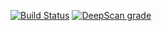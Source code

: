 [![Build Status](https://drone.nhvfc.xyz/api/badges/guillotjulien/typescript-object-population/status.svg)](https://drone.nhvfc.xyz/guillotjulien/typescript-object-population)
[![DeepScan grade](https://deepscan.io/api/teams/8551/projects/10758/branches/153036/badge/grade.svg)](https://deepscan.io/dashboard#view=project&tid=8551&pid=10758&bid=153036)
